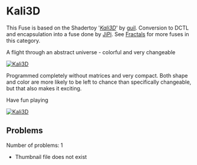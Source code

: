 # Kali3D

This Fuse is based on the Shadertoy '_[Kali3D](https://www.shadertoy.com/view/MdB3DK)_' by [guil](https://www.shadertoy.com/user/guil). Conversion to DCTL and encapsulation into a fuse done by [JiPi](../../Site/Profiles/JiPi.md). See [Fractals](README.md) for more fuses in this category.

<!-- +++ DO NOT REMOVE THIS COMMENT +++ DO NOT ADD OR EDIT ANY TEXT BEFORE THIS LINE +++ IT WOULD BE A REALLY BAD IDEA +++ -->

A flight through an abstract universe - colorful and very changeable

[![Kali3D](https://user-images.githubusercontent.com/78935215/108375469-464ec300-7202-11eb-829f-172e724172a5.PNG)](https://github.com/nmbr73/Shadertoys/blob/main/AbstractShader/Kali3D.fuse)

Programmed completely without matrices and very compact. Both shape and color are more likely to be left to chance than specifically changeable, but that also makes it exciting.

Have fun playing

[![Kali3D](https://user-images.githubusercontent.com/78935215/108374915-c0cb1300-7201-11eb-860f-8e6923d4867a.gif)](https://www.shadertoy.com/embed/MdB3DK?gui=true&t=10&paused=true&muted=false)

<!-- +++ DO NOT REMOVE THIS COMMENT +++ DO NOT EDIT ANY TEXT THAT COMES AFTER THIS LINE +++ TRUST ME: JUST DON'T DO IT +++ -->

## Problems

Number of problems: 1

- Thumbnail file does not exist




